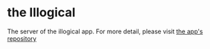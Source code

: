 # the Illogical

The server of the illogical app. For more detail, please visit [the app's repository]((https://github.com/digitalillumination/theillogical))
